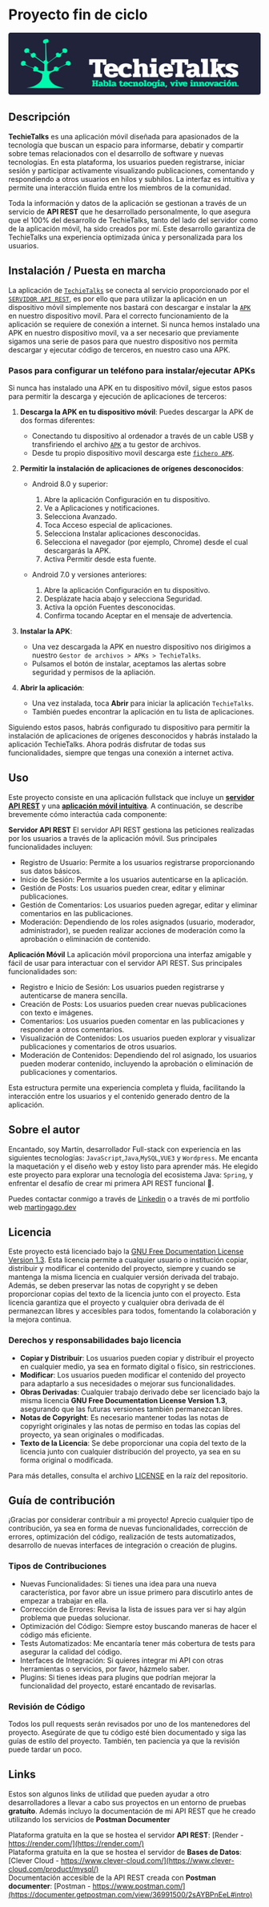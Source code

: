 # Proyecto fin de ciclo

![Imagen portada index: TechieTalks: Habla tecnología vive innovación](/doc/img/index/banner-TechieTalks.png)
## Descripción

**TechieTalks** es una aplicación móvil diseñada para apasionados de la tecnología que buscan un espacio para informarse, debatir y compartir sobre temas relacionados con el desarrollo de software y nuevas tecnologías. En esta plataforma, los usuarios pueden registrarse, iniciar sesión y participar activamente visualizando publicaciones, comentando y respondiendo a otros usuarios en hilos y subhilos. La interfaz es intuitiva y permite una interacción fluida entre los miembros de la comunidad.

Toda la información y datos de la aplicación se gestionan a través de un servicio de **API REST** que he desarrollado personalmente, lo que asegura que el 100% del desarrollo de TechieTalks, tanto del lado del servidor como de la aplicación móvil, ha sido creados por mí. Este desarrollo garantiza de TechieTalks una experiencia optimizada única y personalizada para los usuarios.

## Instalación / Puesta en marcha

La aplicación de [`TechieTalks`](/Blog_Retrofit/) se conecta al servicio proporcionado por el [`SERVIDOR API REST`](https://github.com/Martingago/BlogSpring), es por ello que para utilizar la aplicación en un dispositivo móvil simplemente nos bastará con descargar e instalar la [`APK`](/APK/) en nuestro dispositivo movil. Para el correcto funcionamiento de la aplicación se requiere de conexión a internet.
Si nunca hemos instalado una APK en nuestro dispositivo movil, va a ser necesario que previamente sigamos una serie de pasos para que nuestro dispositivo nos permita descargar y ejecutar código de terceros, en nuestro caso una APK.

### Pasos para configurar un teléfono para instalar/ejecutar APKs

Si nunca has instalado una APK en tu dispositivo móvil, sigue estos pasos para permitir la descarga y ejecución de aplicaciones de terceros:

1. **Descarga la APK en tu dispositivo móvil**: Puedes descargar la APK de dos formas diferentes: 
    - Conectando tu dispositivo al ordenador a través de un cable USB y transfiriendo el archivo [`APK`](/APK/) a tu gestor de archivos.
    - Desde tu propio dispositivo movil descarga este [`fichero APK`](/APK/).

2. **Permitir la instalación de aplicaciones de orígenes desconocidos**:
    - Android 8.0 y superior:
        1. Abre la aplicación Configuración en tu dispositivo.
        2. Ve a Aplicaciones y notificaciones.
        3. Selecciona Avanzado.
        4. Toca Acceso especial de aplicaciones.
        5. Selecciona Instalar aplicaciones desconocidas.
        6. Selecciona el navegador (por ejemplo, Chrome) desde el cual descargarás la APK.
        7. Activa Permitir desde esta fuente.

    - Android 7.0 y versiones anteriores:
        1. Abre la aplicación Configuración en tu dispositivo.
        2. Desplázate hacia abajo y selecciona Seguridad.
        3. Activa la opción Fuentes desconocidas.
        4. Confirma tocando Aceptar en el mensaje de advertencia.

3. **Instalar la APK**:
    - Una vez descargada la APK en nuestro dispositivo nos dirigimos a nuestro `Gestor de archivos > APKs > TechieTalks`.  
    - Pulsamos el botón de instalar, aceptamos las alertas sobre seguridad y permisos de la apliación.

4. **Abrir la aplicación**: 
    - Una vez instalada, toca **Abrir** para iniciar la aplicación `TechieTalks`.
    - También puedes encontrar la aplicación en tu lista de aplicaciones.

Siguiendo estos pasos, habrás configurado tu dispositivo para permitir la instalación de aplicaciones de orígenes desconocidos y habrás instalado la aplicación TechieTalks. Ahora podrás disfrutar de todas sus funcionalidades, siempre que tengas una conexión a internet activa.

## Uso

Este proyecto consiste en una aplicación fullstack que incluye un [**servidor API REST**](https://github.com/Martingago/BlogSpring) y una [**aplicación móvil intuitiva**](/Blog_Retrofit). A continuación, se describe brevemente cómo interactúa cada componente:

**Servidor API REST**
El servidor API REST gestiona las peticiones realizadas por los usuarios a través de la aplicación móvil. Sus principales funcionalidades incluyen:

- Registro de Usuario: Permite a los usuarios registrarse proporcionando sus datos básicos.
- Inicio de Sesión: Permite a los usuarios autenticarse en la aplicación.
- Gestión de Posts: Los usuarios pueden crear, editar y eliminar publicaciones.
- Gestión de Comentarios: Los usuarios pueden agregar, editar y eliminar comentarios en las publicaciones.
- Moderación: Dependiendo de los roles asignados (usuario, moderador, administrador), se pueden realizar acciones de moderación como la aprobación o eliminación de contenido.

**Aplicación Móvil**
La aplicación móvil proporciona una interfaz amigable y fácil de usar para interactuar con el servidor API REST. Sus principales funcionalidades son:

- Registro e Inicio de Sesión: Los usuarios pueden registrarse y autenticarse de manera sencilla.
- Creación de Posts: Los usuarios pueden crear nuevas publicaciones con texto e imágenes.
- Comentarios: Los usuarios pueden comentar en las publicaciones y responder a otros comentarios.
- Visualización de Contenidos: Los usuarios pueden explorar y visualizar publicaciones y comentarios de otros usuarios.
- Moderación de Contenidos: Dependiendo del rol asignado, los usuarios pueden moderar contenido, incluyendo la aprobación o eliminación de publicaciones y comentarios.

Esta estructura permite una experiencia completa y fluida, facilitando la interacción entre los usuarios y el contenido generado dentro de la aplicación.

## Sobre el autor

Encantado, soy Martín, desarrollador Full-stack con experiencia en  las siguientes tecnologías: `JavaScript`,`Java`,`MySQL`,`VUE3` y `Wordpress`. 
Me encanta la maquetación y el diseño web y estoy listo para aprender más. 
He elegido este proyecto para explorar una tecnología del ecosistema Java: `Spring`, y enfrentar el desafío de crear mi primera API REST funcional 🚀.

Puedes contactar conmigo a través de [Linkedin](https://www.linkedin.com/in/martin-gago-choren/) o a través de mi portfolio web [martingago.dev](https://martingago.dev/)

## Licencia

Este proyecto está licenciado bajo la [GNU Free Documentation License Version 1.3](https://www.gnu.org/licenses/fdl-1.3.html). Esta licencia permite a cualquier usuario o institución copiar, distribuir y modificar el contenido del proyecto, siempre y cuando se mantenga la misma licencia en cualquier versión derivada del trabajo. Además, se deben preservar las notas de copyright y se deben proporcionar copias del texto de la licencia junto con el proyecto. Esta licencia garantiza que el proyecto y cualquier obra derivada de él permanezcan libres y accesibles para todos, fomentando la colaboración y la mejora continua.

### Derechos y responsabilidades bajo licencia

- **Copiar y Distribuir**: Los usuarios pueden copiar y distribuir el proyecto en cualquier medio, ya sea en formato digital o físico, sin restricciones.  
- **Modificar**: Los usuarios pueden modificar el contenido del proyecto para adaptarlo a sus necesidades o mejorar sus funcionalidades.
- **Obras Derivadas**: Cualquier trabajo derivado debe ser licenciado bajo la misma licencia **GNU Free Documentation License Version 1.3**, asegurando que las futuras versiones también permanezcan libres.
- **Notas de Copyright**: Es necesario mantener todas las notas de copyright originales y las notas de permiso en todas las copias del proyecto, ya sean originales o modificadas.
- **Texto de la Licencia**: Se debe proporcionar una copia del texto de la licencia junto con cualquier distribución del proyecto, ya sea en su forma original o modificada.

Para más detalles, consulta el archivo [LICENSE](/LICENSE.md) en la raíz del repositorio.

## Guía de contribución

¡Gracias por considerar contribuir a mi proyecto! Aprecio cualquier tipo de contribución, ya sea en forma de nuevas funcionalidades, corrección de errores, optimización del código, realización de tests automatizados, desarrollo de nuevas interfaces de integración o creación de plugins.

### Tipos de Contribuciones
- Nuevas Funcionalidades: Si tienes una idea para una nueva característica, por favor abre un issue primero para discutirlo antes de empezar a trabajar en ella.
- Corrección de Errores: Revisa la lista de issues para ver si hay algún problema que puedas solucionar.
- Optimización del Código: Siempre estoy buscando maneras de hacer el código más eficiente.
- Tests Automatizados: Me encantaría tener más cobertura de tests para asegurar la calidad del código.
- Interfaces de Integración: Si quieres integrar mi API con otras herramientas o servicios, por favor, házmelo saber.
- Plugins: Si tienes ideas para plugins que podrían mejorar la funcionalidad del proyecto, estaré encantado de revisarlas.

### Revisión de Código
Todos los pull requests serán revisados por uno de los mantenedores del proyecto. Asegúrate de que tu código esté bien documentado y siga las guías de estilo del proyecto. También, ten paciencia ya que la revisión puede tardar un poco.

## Links

Estos son algunos links de utilidad que pueden ayudar a otro desarrolladores a llevar a cabo sus proyectos en un entorno de pruebas **gratuíto**. Además incluyo la documentación de mi API REST que he creado utilizando los servicios de **Postman Documenter**

Plataforma gratuíta en la que se hostea el servidor **API REST**: [Render - https://render.com/](https://render.com/)  
Plataforma gratuíta en la que se hostea el servidor de **Bases de Datos**: [Clever Cloud - https://www.clever-cloud.com/](https://www.clever-cloud.com/product/mysql/)  
Documentación accesible de la API REST creada con **Postman documenter**: [Postman - https://www.postman.com/](https://documenter.getpostman.com/view/36991500/2sAYBPnEeL#intro)  
